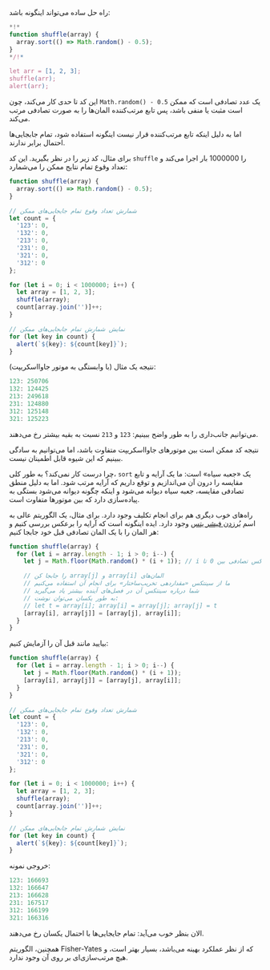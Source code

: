 راه حل ساده می‌تواند اینگونه باشد:

```js run
*!*
function shuffle(array) {
  array.sort(() => Math.random() - 0.5);
}
*/!*

let arr = [1, 2, 3];
shuffle(arr);
alert(arr);
```

این کد تا حدی کار می‌کند، چون `Math.random() - 0.5` یک عدد تصادفی است که ممکن است مثبت یا منفی باشد، پس تابع مرتب‌کننده المان‌ها را به صورت تصادفی مرتب می‌کند.

اما به دلیل اینکه تابع مرتب‌کننده قرار نیست اینگونه استفاده شود، تمام جابجایی‌ها احتمال برابر ندارند.

برای مثال، کد زیر را در نظر بگیرید. این کد `shuffle` را 1000000 بار اجرا می‌کند و تعداد وقوع تمام نتایج ممکن را می‌شمارد:

```js run
function shuffle(array) {
  array.sort(() => Math.random() - 0.5);
}

// شمارش تعداد وقوع تمام جایجایی‌های ممکن
let count = {
  '123': 0,
  '132': 0,
  '213': 0,
  '231': 0,
  '321': 0,
  '312': 0
};

for (let i = 0; i < 1000000; i++) {
  let array = [1, 2, 3];
  shuffle(array);
  count[array.join('')]++;
}

// نمایش شمارش تمام جابجایی‌های ممکن
for (let key in count) {
  alert(`${key}: ${count[key]}`);
}
```

نتیجه یک مثال (با وابستگی به موتور جاوااسکریپت):

```js
123: 250706
132: 124425
213: 249618
231: 124880
312: 125148
321: 125223
```

می‌توانیم جانب‌داری را به طور واضح ببینیم: `123` و `213` نسبت به بقیه بیشتر رخ می‌دهند.

نتیجه کد ممکن است بین موتورهای جاوااسکریپت متفاوت باشد، اما می‌توانیم به سادگی ببینیم که این شیوه قابل اطمینان نیست.

چرا درست کار نمی‌کند؟ به طور کلی، `sort` یک «جعبه سیاه» است: ما یک آرایه و تابع مقایسه را درون آن می‌اندازیم و توقع داریم که آرایه مرتب شود. اما به دلیل منطق تصادفی مقایسه، جعبه سیاه دیوانه می‌شود و اینکه چگونه دیوانه می‌شود بستگی به پیاده‌سازی دارد که بین موتورها متفاوت است.

راه‌های خوب دیگری هم برای انجام تکلیف وجود دارد. برای مثال، یک الگوریتم عالی به اسم [بُرزدن فیشر یتس](https://fa.wikipedia.org/wiki/برزدن_فیشر_یتس) وجود دارد. ایده اینگونه است که آرایه را برعکس بررسی کنیم و هر المان را با یک المان تصادفی قبل خود جابجا کنیم:

```js
function shuffle(array) {
  for (let i = array.length - 1; i > 0; i--) {
    let j = Math.floor(Math.random() * (i + 1)); // i ایندکس تصادفی بین 0 تا

    // را جابجا کن array[j] و array[i] المان‌های
    // ما از سینتکس «مقداردهی تخریب‌ساختار» برای انجام آن استفاده می‌کنیم
    // شما درباره سینتکس آن در فصل‌های آینده بیشتر یاد می‌گیرید
    // به طور یکسان می‌توان نوشت:
    // let t = array[i]; array[i] = array[j]; array[j] = t
    [array[i], array[j]] = [array[j], array[i]];
  }
}
```

بیایید مانند قبل آن را آزمایش کنیم:

```js run
function shuffle(array) {
  for (let i = array.length - 1; i > 0; i--) {
    let j = Math.floor(Math.random() * (i + 1));
    [array[i], array[j]] = [array[j], array[i]];
  }
}

// شمارش تعداد وقوع تمام جایجایی‌های ممکن
let count = {
  '123': 0,
  '132': 0,
  '213': 0,
  '231': 0,
  '321': 0,
  '312': 0
};

for (let i = 0; i < 1000000; i++) {
  let array = [1, 2, 3];
  shuffle(array);
  count[array.join('')]++;
}

// نمایش شمارش تمام جابجایی‌های ممکن 
for (let key in count) {
  alert(`${key}: ${count[key]}`);
}
```

خروجی نمونه:

```js
123: 166693
132: 166647
213: 166628
231: 167517
312: 166199
321: 166316
```

الان بنظر خوب می‌آید: تمام جایجایی‌ها با احتمال یکسان رخ می‌دهند.

همچنین، الگوریتم Fisher-Yates که از نظر عملکرد بهینه می‌باشد، بسیار بهتر است، و هیچ مرتب‌سازی‌ای بر روی آن وجود ندارد.
